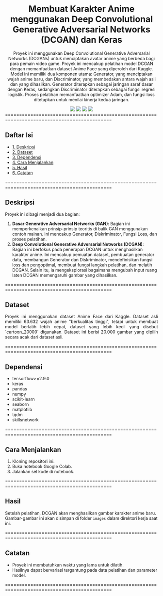 <div align="center">
  
# Membuat Karakter Anime menggunakan Deep Convolutional Generative Adversarial Networks (DCGAN) dan Keras

Proyek ini menggunakan Deep Convolutional Generative Adversarial Networks (DCGANs) untuk menciptakan avatar anime yang berbeda bagi para pemain video game. Proyek ini mencakup pelatihan model DCGAN dengan memanfaatkan dataset Anime Face yang diperoleh dari Kaggle. Model ini memiliki dua komponen utama: Generator, yang menciptakan wajah anime baru, dan Discriminator, yang membedakan antara wajah asli dan yang dihasilkan. Generator diterapkan sebagai jaringan saraf dasar dengan Keras, sedangkan Discriminator diterapkan sebagai fungsi regresi logistik. Proses pelatihan memanfaatkan optimizer Adam, dan fungsi loss ditetapkan untuk menilai kinerja kedua jaringan.

<img src="https://img.shields.io/badge/python-3670A0?style=for-the-badge&logo=python&logoColor=ffdd54">
<img src="https://img.shields.io/badge/jupyter-%23FA0F00.svg?style=for-the-badge&logo=jupyter&logoColor=white">
<img src="https://img.shields.io/badge/Kaggle-%2300B7D6.svg?style=for-the-badge&logo=kaggle&logoColor=white">
<img src="https://img.shields.io/badge/Keras-%23D00000.svg?style=for-the-badge&logo=keras&logoColor=white">

</div>
============================================================================================

## Daftar Isi
- [1. Deskripsi](#deskripsi)
- [2. Dataset](#dataset)
- [3. Dependensi](#dependensi)
- [4. Cara Menjalankan](#cara-menjalankan)
- [5. Hasil](#hasil)
- [6. Catatan](#catatan)

============================================================================================

## Deskripsi

Proyek ini dibagi menjadi dua bagian:

1. **Dasar Generative Adversarial Networks (GAN)**: Bagian ini memperkenalkan prinsip-prinsip teoritis di balik GAN menggunakan contoh mainan. Ini mencakup Generator, Diskriminator, Fungsi Loss, dan proses pelatihan.
2. **Deep Convolutional Generative Adversarial Networks (DCGAN)**: Bagian ini berfokus pada penerapan DCGAN untuk menghasilkan karakter anime. Ini mencakup pemuatan dataset, pembuatan generator data, membangun Generator dan Diskriminator, mendefinisikan fungsi loss dan pengoptimal, membuat fungsi langkah pelatihan, dan melatih DCGAN. Selain itu, ia mengeksplorasi bagaimana mengubah input ruang laten DCGAN memengaruhi gambar yang dihasilkan.

============================================================================================

## Dataset

<p align="justify">
Proyek ini menggunakan dataset Anime Face dari Kaggle. Dataset asli memiliki 63.632 wajah anime "berkualitas tinggi", tetapi untuk membuat model berlatih lebih cepat, dataset yang lebih kecil yang disebut `cartoon_20000` digunakan. Dataset ini berisi 20.000 gambar yang dipilih secara acak dari dataset asli.
</p>
============================================================================================

## Dependensi

* tensorflow>=2.9.0
* keras
* pandas
* numpy
* scikit-learn
* seaborn
* matplotlib
* tqdm
* skillsnetwork

============================================================================================

## Cara Menjalankan

1. Kloning repositori ini.
2. Buka notebook Google Colab.
3. Jalankan sel kode di notebook.

============================================================================================

## Hasil

Setelah pelatihan, DCGAN akan menghasilkan gambar karakter anime baru. Gambar-gambar ini akan disimpan di folder `images` dalam direktori kerja saat ini.

============================================================================================

## Catatan

* Proyek ini membutuhkan waktu yang lama untuk dilatih.
* Hasilnya dapat bervariasi tergantung pada data pelatihan dan parameter model.

============================================================================================
